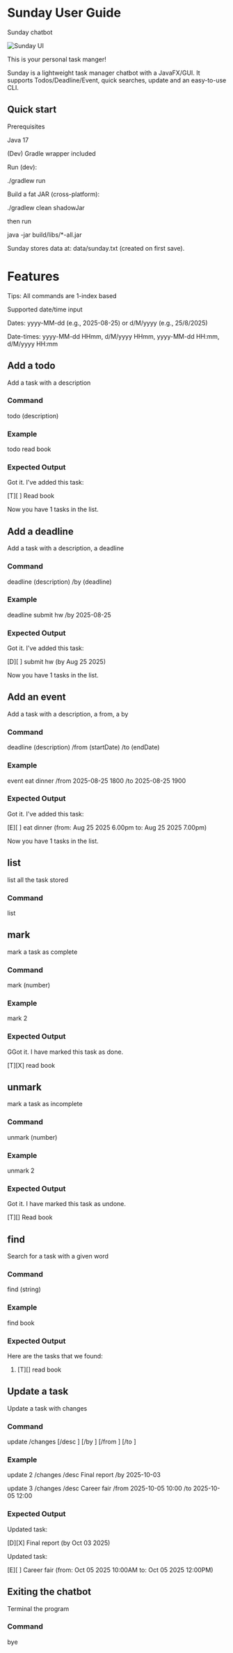 # Sunday User Guide

Sunday chatbot

![Sunday UI](Ui.png)

This is your personal task manger! 

Sunday is a lightweight task manager chatbot with a JavaFX/GUI. 
It supports Todos/Deadline/Event, quick searches, update and an easy-to-use CLI.

## Quick start

Prerequisites

Java 17

(Dev) Gradle wrapper included

Run (dev):

./gradlew run


Build a fat JAR (cross-platform):

./gradlew clean shadowJar 

then run

java -jar build/libs/*-all.jar

Sunday stores data at: data/sunday.txt (created on first save).

# Features
Tips: All commands are 1-index based

Supported date/time input

Dates: yyyy-MM-dd (e.g., 2025-08-25) or d/M/yyyy (e.g., 25/8/2025)

Date-times:
yyyy-MM-dd HHmm, d/M/yyyy HHmm, yyyy-MM-dd HH:mm, d/M/yyyy HH:mm

## Add a todo

Add a task with a description

### Command

todo (description)

### Example

todo read book

### Expected Output

Got it. I've added this task:

[T][ ] Read book

Now you have 1 tasks in the list.

## Add a deadline

Add a task with a description, a deadline

### Command

deadline (description) /by (deadline)

### Example

deadline submit hw /by 2025-08-25

### Expected Output

Got it. I've added this task:

[D][ ] submit hw (by Aug 25 2025)

Now you have 1 tasks in the list.

## Add an event

Add a task with a description, a from, a by

### Command

deadline (description) /from (startDate) /to (endDate)

### Example

event eat dinner /from 2025-08-25 1800 /to 2025-08-25 1900

### Expected Output

Got it. I've added this task:

[E][ ] eat dinner (from: Aug 25 2025 6.00pm to: Aug 25 2025 7.00pm)

Now you have 1 tasks in the list.

## list

list all the task stored

### Command

list

## mark

mark a task as complete

### Command

mark (number)

### Example

mark 2

### Expected Output

GGot it. I have marked this task as done.

[T][X] read book

## unmark

mark a task as incomplete

### Command

unmark (number)

### Example

unmark 2

### Expected Output

Got it. I have marked this task as undone.

[T][] Read book

## find

Search for a task with a given word

### Command

find (string)

### Example

find book

### Expected Output

Here are the tasks that we found:

1. [T][] read book

## Update a task

Update a task with changes

### Command

update <index> /changes [/desc <text>] [/by <date>] [/from <datetime>] [/to <datetime>]

### Example

update 2 /changes /desc Final report /by 2025-10-03

update 3 /changes /desc Career fair /from 2025-10-05 10:00 /to 2025-10-05 12:00

### Expected Output

Updated task:

[D][X] Final report (by Oct 03 2025)

Updated task:

[E][ ] Career fair (from: Oct 05 2025 10:00AM to: Oct 05 2025 12:00PM)

## Exiting the chatbot

Terminal the program

### Command

bye


